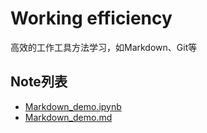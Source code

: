 # Working efficiency
高效的工作工具方法学习，如Markdown、Git等
## Note列表
* [Markdown_demo.ipynb](http://nbviewer.ipython.org/github/LucasGY/Working-efficiency/blob/master/Markdown_demo.ipynb) 
* [Markdown_demo.md](https://github.com/LucasGY/Working-efficiency/blob/master/Markdown_demo.md)
